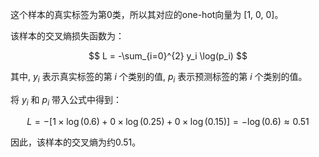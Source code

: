 这个样本的真实标签为第0类，所以其对应的one-hot向量为 [1, 0, 0]。

该样本的交叉熵损失函数为：

$$
L = -\sum_{i=0}^{2} y_i \log(p_i)
$$

其中, $y_i$ 表示真实标签的第 $i$ 个类别的值, $p_i$ 表示预测标签的第 $i$ 个类别的值。

将 $y_i$ 和 $p_i$ 带入公式中得到：

$$
L = -[1\times\log(0.6) + 0\times\log(0.25) + 0\times\log(0.15)] = -\log(0.6) \approx 0.51
$$

因此，该样本的交叉熵为约0.51。
